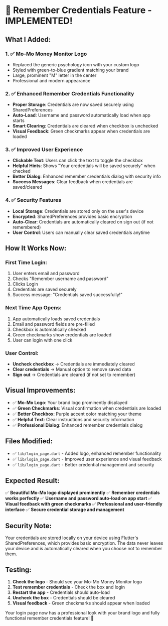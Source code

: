 # 🔐 Remember Credentials Feature - IMPLEMENTED!

## What I Added:

### 1. ✅ **Mo-Mo Money Monitor Logo**
- Replaced the generic psychology icon with your custom logo
- Styled with green-to-blue gradient matching your brand
- Large, prominent "M" letter in the center
- Professional and modern appearance

### 2. ✅ **Enhanced Remember Credentials Functionality**
- **Proper Storage**: Credentials are now saved securely using SharedPreferences
- **Auto-Load**: Username and password automatically load when app starts
- **Smart Clearing**: Credentials are cleared when checkbox is unchecked
- **Visual Feedback**: Green checkmarks appear when credentials are loaded

### 3. ✅ **Improved User Experience**
- **Clickable Text**: Users can click the text to toggle the checkbox
- **Helpful Hints**: Shows "Your credentials will be saved securely" when checked
- **Better Dialog**: Enhanced remember credentials dialog with security info
- **Success Messages**: Clear feedback when credentials are saved/cleared

### 4. ✅ **Security Features**
- **Local Storage**: Credentials are stored only on the user's device
- **Encrypted**: SharedPreferences provides basic encryption
- **Auto-Clear**: Credentials are automatically cleared on sign out (if not remembered)
- **User Control**: Users can manually clear saved credentials anytime

## How It Works Now:

### **First Time Login:**
1. User enters email and password
2. Checks "Remember username and password"
3. Clicks Login
4. Credentials are saved securely
5. Success message: "Credentials saved successfully!"

### **Next Time App Opens:**
1. App automatically loads saved credentials
2. Email and password fields are pre-filled
3. Checkbox is automatically checked
4. Green checkmarks show credentials are loaded
5. User can login with one click

### **User Control:**
- **Uncheck checkbox** → Credentials are immediately cleared
- **Clear credentials** → Manual option to remove saved data
- **Sign out** → Credentials are cleared (if not set to remember)

## Visual Improvements:

- ✅ **Mo-Mo Logo**: Your brand logo prominently displayed
- ✅ **Green Checkmarks**: Visual confirmation when credentials are loaded
- ✅ **Better Checkbox**: Purple accent color matching your theme
- ✅ **Helpful Text**: Clear instructions and security information
- ✅ **Professional Dialog**: Enhanced remember credentials dialog

## Files Modified:

- ✅ `lib/login_page.dart` - Added logo, enhanced remember functionality
- ✅ `lib/login_page.dart` - Improved user experience and visual feedback
- ✅ `lib/login_page.dart` - Better credential management and security

## Expected Result:

✅ **Beautiful Mo-Mo logo displayed prominently**
✅ **Remember credentials works perfectly**
✅ **Username and password auto-load on app start**
✅ **Visual feedback with green checkmarks**
✅ **Professional and user-friendly interface**
✅ **Secure credential storage and management**

## Security Note:

Your credentials are stored locally on your device using Flutter's SharedPreferences, which provides basic encryption. The data never leaves your device and is automatically cleared when you choose not to remember them.

## Testing:

1. **Check the logo** - Should see your Mo-Mo Money Monitor logo
2. **Test remember credentials** - Check the box and login
3. **Restart the app** - Credentials should auto-load
4. **Uncheck the box** - Credentials should be cleared
5. **Visual feedback** - Green checkmarks should appear when loaded

Your login page now has a professional look with your brand logo and fully functional remember credentials feature! 🎉







